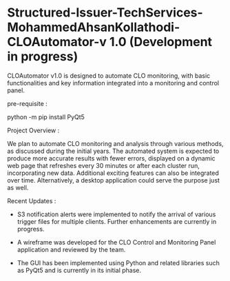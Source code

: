 # Structured-Issuer-TechServices-MohammedAhsanKollathodi-CLOAutomator-v 1.0 (Development in progress)
CLOAutomator v1.0 is designed to automate CLO monitoring, with basic functionalities and key information integrated into a monitoring and control panel.

pre-requisite : 

python -m pip install PyQt5





Project Overview : 

We plan to automate CLO monitoring and analysis through various methods, as discussed during the initial years. The automated system is expected to produce more accurate results with fewer errors, displayed on a dynamic web page that refreshes every 30 minutes or after each cluster run, incorporating new data. Additional exciting features can also be integrated over time. Alternatively, a desktop application could serve the purpose just as well. 


Recent Updates :

- S3 notification alerts were implemented to notify the arrival of various trigger files for multiple clients. Further enhancements are currently in progress.

- A wireframe was developed for the CLO Control and Monitoring Panel application and reviewed by the team.

- The GUI has been implemented using Python and related libraries such as PyQt5 and is currently in its initial phase.

 
